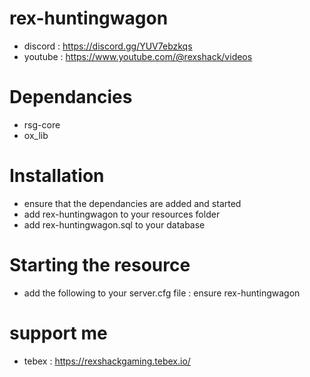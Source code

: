 # rex-huntingwagon
- discord : https://discord.gg/YUV7ebzkqs
- youtube : https://www.youtube.com/@rexshack/videos

# Dependancies
- rsg-core
- ox_lib

# Installation
- ensure that the dependancies are added and started
- add rex-huntingwagon to your resources folder
- add rex-huntingwagon.sql to your database

# Starting the resource
- add the following to your server.cfg file : ensure rex-huntingwagon

# support me
- tebex : https://rexshackgaming.tebex.io/